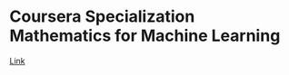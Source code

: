 Coursera Specialization Mathematics for Machine Learning
===

[Link](https://www.coursera.org/specializations/mathematics-machine-learning)